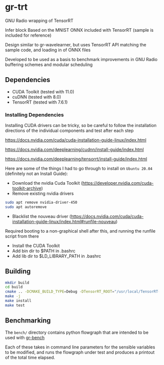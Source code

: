 # gr-trt

GNU Radio wrapping of TensorRT

Infer block Based on the MNIST ONNX included with TensorRT (sample is included for reference)

Design similar to gr-wavelearner, but uses TensorRT API matching the sample code, and loading in of ONNX files

Developed to be used as a basis to benchmark improvements in GNU Radio buffering schemes and modular scheduling

## Dependencies

- CUDA Toolkit (tested with 11.0)
- cuDNN (tested with 8.0)
- TensorRT (tested with 7.6.1)

### Installing Dependencies

Installing CUDA drivers can be tricky, so be careful to follow the installation directions of the individual components and test after each step

https://docs.nvidia.com/cuda/cuda-installation-guide-linux/index.html

https://docs.nvidia.com/deeplearning/cudnn/install-guide/index.html

https://docs.nvidia.com/deeplearning/tensorrt/install-guide/index.html

Here are some of the things I had to go through to install on `Ubuntu 20.04` (definitely not an Install Guide):

- Download the nvidia Cuda Toolkit (https://developer.nvidia.com/cuda-toolkit-archive)
- Remove existing nvidia drivers
```bash
sudo apt remove nvidia-driver-450
sudo apt autoremove
```
- Blacklist the nouveau driver (https://docs.nvidia.com/cuda/cuda-installation-guide-linux/index.html#runfile-nouveau)

Required booting to a non-graphical shell after this, and running the runfile script from there

- Install the CUDA Toolkit
- Add bin dir to $PATH in .bashrc
- Add lib dir to $LD_LIBRARY_PATH in .bashrc


## Building

```bash
mkdir build
cd build
cmake .. -DCMAKE_BUILD_TYPE=Debug -DTensorRT_ROOT="/usr/local/TensorRT-7.2.0.14"
make -j
make install
make test
```

## Benchmarking

The `bench/` directory contains python flowgraph that are intended to be used with [gr-bench](https://github.com/mormj/gr-bench)

Each of these takes in command line parameters for the sensible variables to be modified, and runs the flowgraph under test and produces a printout of the total time elapsed.  
